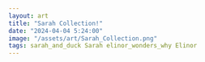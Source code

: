 ```yaml
---
layout: art
title: "Sarah Collection!"
date: "2024-04-04 5:24:00"
image: "/assets/art/Sarah_Collection.png"
tags: sarah_and_duck Sarah elinor_wonders_why Elinor
---
```


